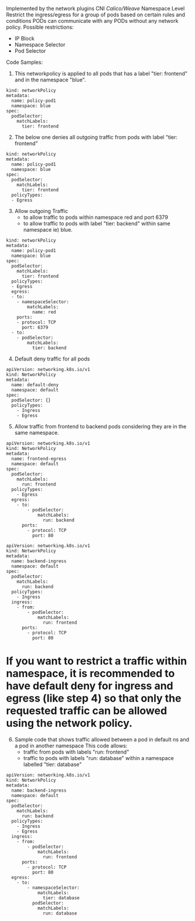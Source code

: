 Implemented by the network plugins CNI *Calico/Weave*
Namespace Level
Restrict the ingress/egress for a group of pods based on certain rules and conditions
PODs can communicate with any PODs without any network policy. 
Possible restrictions:
  - IP Block
  - Namespace Selector
  - Pod Selector

Code Samples:

1. This networkpolicy is applied to all pods that has a label "tier: frontend" and in the namespace "blue".

```
kind: networkPolicy
metadata:
  name: policy-pod1
  namespace: blue
spec:
  podSelector:
    matchLabels:
      tier: frontend

```
2. The below one denies all outgoing traffic from pods with label "tier: frontend"


```
kind: networkPolicy
metadata:
  name: policy-pod1
  namespace: blue
spec:
  podSelector:
    matchLabels:
      tier: frontend
  policyTypes:
  - Egress
```

3. Allow outgoing Traffic
   - to allow traffic to pods within namespace red and port 6379
   - to allow traffic to pods with label "tier: backend" within same namespace ie) blue.

```
kind: networkPolicy
metadata:
  name: policy-pod1
  namespace: blue
spec:
  podSelector:
    matchLabels:
      tier: frontend
  policyTypes:
  - Egress
  egress:
  - to: 
    - namespaceSelector:
        matchLabels:
          name: red
    ports:
    - protocol: TCP
      port: 6379
  - to:
    - podSelector:
        matchLabels:
          tier: backend
```

4. Default deny traffic for all pods 

```
apiVersion: networking.k8s.io/v1
kind: NetworkPolicy
metadata:
  name: default-deny
  namespace: default
spec:
  podSelector: {}
  policyTypes:
    - Ingress
    - Egress
```

5. Allow traffic from frontend to backend pods considering they are in the same namespace.

```
apiVersion: networking.k8s.io/v1
kind: NetworkPolicy
metadata:
  name: frontend-egress
  namespace: default
spec:
  podSelector:
    matchLabels:
      run: frontend
  policyTypes:
    - Egress
  egress:
    - to:
        - podSelector:
            matchLabels:
              run: backend
      ports:
        - protocol: TCP
          port: 80
```

```
apiVersion: networking.k8s.io/v1
kind: NetworkPolicy
metadata:
  name: backend-ingress
  namespace: default
spec:
  podSelector:
    matchLabels:
      run: backend
  policyTypes:
    - Ingress
  ingress:
    - from:
        - podSelector:
            matchLabels:
              run: frontend
      ports:
        - protocol: TCP
          port: 80
```

# If you want to restrict a traffic within namespace, it is recommended to have default deny for ingress and egress (like step 4) so that only the requested traffic can be allowed using the network policy. 

6. Sample code that shows traffic allowed between a pod in default ns and a pod in another namespace
    This code allows: 
    - traffic from pods with labels "run: frontend"
    - traffic to pods with labels "run: database" within a namespace labelled "tier: database" 
    
```
apiVersion: networking.k8s.io/v1
kind: NetworkPolicy
metadata:
  name: backend-ingress
  namespace: default
spec:
  podSelector:
    matchLabels:
      run: backend
  policyTypes:
    - Ingress
    - Egress
  ingress:
    - from:
        - podSelector:
            matchLabels:
              run: frontend
      ports:
        - protocol: TCP
          port: 80
  egress:
    - to:
        - namespaceSelector:
            matchLabels:
              tier: database
          podSelector:
            matchLabels:
              run: database

```

